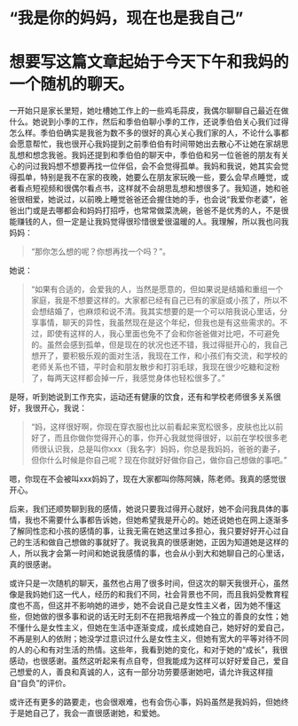 # “我是你的妈妈，现在也是我自己”

# 想要写这篇文章起始于今天下午和我妈的一个随机的聊天。

一开始只是家长里短，她吐槽她工作上的一些鸡毛蒜皮，我偶尔聊聊自己最近在做什么。她说到小季的工作，然后和季伯伯聊小季的工作，还说季伯伯关心我们过得怎么样。季伯伯确实是我爸为数不多的很好的真心关心我们家的人，不论什么事都会愿意帮忙，我也很开心我妈提到之前季伯伯有时间带她出去散心不让她在家胡思乱想和想念我爸。我妈还提到和季伯伯的聊天中，季伯伯和另一位爸爸的朋友有关心的问过我妈想不想要再找一位伴侣，会不会觉得孤单。我妈和我说，她其实会觉得孤单，特别是我不在家的夜晚，她要么在朋友家玩晚一些，要么会早点睡觉，或者看点短视频和很偶尔看点书，这样就不会胡思乱想和想很多了。我知道，她和爸爸很相爱，她说过，以前晚上睡觉爸爸还会握住她的手，也会说“我爱你老婆”，爸爸出门或是去哪都会和妈妈打招呼，也常常做菜洗碗，爸爸不是优秀的人，不是很能赚钱的人，但一定是让我妈觉得很珍惜很爱很温暖的人。我理解，所以我也问我妈妈：   
  
 
> “那你怎么想的呢？你想再找一个吗？”。   
  
她说：  
 
> “如果有合适的，会爱我的人，当然是愿意的，但如果说是结婚和重组一个家庭，我是不想要这样的。大家都已经有自己已有的家庭或小孩了，所以不会想结婚了，也麻烦和说不清。我其实想要的是一个可以陪我说心里话，分享事情，聊天的异性，我虽然现在是这个年纪，但我也是有这些需求的。不过，即使有这样的人，我心里面也免不了会和你爸爸做对比吧，不可避免的。虽然会感到孤单，但是现在的状况也还不错，我过得挺开心的，我自己想开了，要积极乐观的面对生活，我现在工作，和小孩们有交流，和学校的老师关系也不错，平时会和朋友散步和打羽毛球，我现在很少吃糖和淀粉了，每两天这样都会掉一斤，我感觉身体也轻松很多了。”    
  
是呀，听到她说到工作充实，运动还有健康的饮食，还有和学校老师很多关系很好，我很开心，我说：  
> “妈，这样很好啊，你现在穿衣服也比以前看起来宽松很多，皮肤也比以前好了，而且你做你觉得开心的事，你开心我就觉得很好，以前在学校很多老师很认识我，总是叫你xxx（我名字）妈妈，你总是我妈妈，爸爸的妻子，但你什么时候是你自己呢？现在你就好好做你自己，做你自己想做的事吧。”    
   

嗯，你现在不会被叫xxx妈妈了，现在大家都叫你陈阿姨，陈老师。我真的感觉很开心。     

后来，我们还顺势聊到我的感情，她说只要我过得开心就好，她不会问我具体的事情，我也不需要什么事都告诉她，但她希望我是开心的。她还说她也在网上逐渐多了解同性恋和小孩的感情的事，让我无需在她这里过多担心，我只要好好开心过自己的生活和做自己想做的事就好了。我说我真的很感谢她，正因为知道她是这样的人，所以我才会第一时间和她说我感情的事，也会从小到大和她聊自己的心里话，真的很感谢。    
  
或许只是一次随机的聊天，虽然也占用了很多时间，但这次的聊天我很开心，虽然像是我妈她们这一代人，经历的和我们不同，社会背景也不同，而且我妈受教育程度也不高，但这并不影响她的进步，她不会说自己是女性主义者，因为她不懂这些，但她做的很多事和说的话无时无刻不在把我培养成一个独立的善良的女性；她不懂什么是女性主义，但她在生活中逐渐变成，成长成她自己，她好好的爱自己，不再是别人的依附；她没学过意识过什么是女性主义，但她有宽大的平等对待不同的人的心和有对生活的热情。这些年，我看到她的变化，和对于她的“成长”，我很感动，也很感谢。虽然这听起来有点自夸，但我能成为这样可以好好爱自己，爱自己想爱的人，善良和真诚的人，这有一部分功劳要感谢她吧，请允许我这样擅自“自负”的评价。    
   

或许还有更多的路要走，也会很艰难，也有会伤心事，妈妈虽然是我妈妈，但她终于是她自己了，我会一直很感谢她，和爱她。
